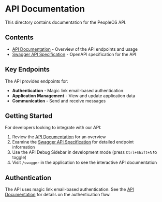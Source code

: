 # API Documentation

This directory contains documentation for the PeopleOS API.

## Contents

- [API Documentation](./API_DOCUMENTATION.md) - Overview of the API endpoints and usage
- [Swagger API Specification](./swagger.yaml) - OpenAPI specification for the API

## Key Endpoints

The API provides endpoints for:

- **Authentication** - Magic link email-based authentication
- **Application Management** - View and update application data
- **Communication** - Send and receive messages

## Getting Started

For developers looking to integrate with our API:

1. Review the [API Documentation](./API_DOCUMENTATION.md) for an overview
2. Examine the [Swagger API Specification](./swagger.yaml) for detailed endpoint information
3. Use the API Debug Sidebar in development mode (press `Ctrl+Shift+A` to toggle)
4. Visit `/swagger` in the application to see the interactive API documentation

## Authentication

The API uses magic link email-based authentication. See the [API Documentation](./API_DOCUMENTATION.md#authentication) for details on the authentication flow. 